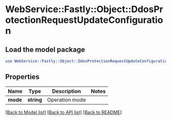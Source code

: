 # WebService::Fastly::Object::DdosProtectionRequestUpdateConfiguration

## Load the model package
```perl
use WebService::Fastly::Object::DdosProtectionRequestUpdateConfiguration;
```

## Properties
Name | Type | Description | Notes
------------ | ------------- | ------------- | -------------
**mode** | **string** | Operation mode | 

[[Back to Model list]](../README.md#documentation-for-models) [[Back to API list]](../README.md#documentation-for-api-endpoints) [[Back to README]](../README.md)


